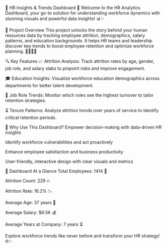 🌟 HR Insights & Trends Dashboard 🌟
Welcome to the HR Analytics Dashboard, your go-to solution for understanding workforce dynamics with stunning visuals and powerful data insights! 📊✨

🚀 Project Overview
This project unlocks the story behind your human resources data by tracking employee attrition, demographics, salary patterns, and education backgrounds. It helps HR teams and leadership discover key trends to boost employee retention and optimize workforce planning. 👩‍💼👨‍💼

🔍 Key Features
📈 Attrition Analysis: Track attrition rates by age, gender, job role, and salary slabs to pinpoint risks and improve engagement.

🎓 Education Insights: Visualize workforce education demographics across departments for better talent development.

💼 Job Role Trends: Monitor which roles see the highest turnover to tailor retention strategies.

⏳ Tenure Patterns: Analyze attrition trends over years of service to identify critical retention periods.

🎯 Why Use This Dashboard?
Empower decision-making with data-driven HR insights

Identify workforce vulnerabilities and act proactively

Enhance employee satisfaction and business productivity

User-friendly, interactive design with clear visuals and metrics

📌 Dashboard At a Glance
Total Employees: 1414 👥

Attrition Count: 229 🔥

Attrition Rate: 16.2% 📉

Average Age: 37 years 🎂

Average Salary: $6.5K 💰

Average Years at Company: 7 years ⏳

Explore workforce trends like never before and transform your HR strategy! 🌐✨

